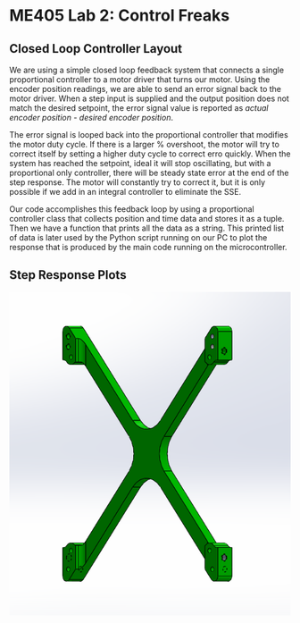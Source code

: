 # ME405 Lab 2: Control Freaks

## Closed Loop Controller Layout
We are using a simple closed loop feedback system that connects a single proportional controller to a motor driver that turns our motor. 
Using the encoder position readings, we are able to send an error signal back to the motor driver. When a step input is supplied and the output
position does not match the desired setpoint, the error signal value is reported as *actual encoder position - desired encoder position*.

The error signal is looped back into the proportional controller that modifies the motor duty cycle. If there is a larger % overshoot, the motor
will try to correct itself by setting a higher duty cycle to correct erro quickly. When the system has reached the setpoint, ideal it will stop oscillating,
but with a proportional only controller, there will be steady state error at the end of the step response. The motor will constantly try to correct it, but 
it is only possible if we add in an integral controller to eliminate the SSE. 

Our code accomplishes this feedback loop by using a proportional controller class that collects position and time data and stores it as a tuple. Then we have 
a function that prints all the data as a string. This printed list of data is later used by the Python script running on our PC to plot the response that is
produced by the main code running on the microcontroller. 

## Step Response Plots
![Step Response 1: K_P = 1](TestPic.png)